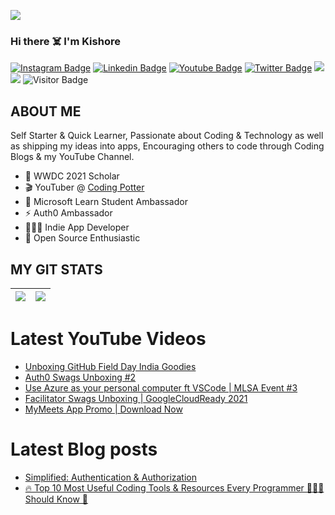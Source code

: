 <a href="https://www.youtube.com/codingpotter"><img align="center" src="https://raw.githubusercontent.com/dhanrajdc7/dhanrajdc7/main/back.png"/></a>

### Hi there ☠️ I'm Kishore

[![Instagram Badge](https://img.shields.io/badge/-codingpotter-blueviolet?style=plastic-square&logo=instagram&logoColor=white&link=https://instagram.com/codingpotter/)](https://instagram.com/codingpotter)
[![Linkedin Badge](https://img.shields.io/badge/-dhanrajdc7-blue?style=plastic-square&logo=Linkedin&logoColor=white&link=https://www.linkedin.com/in/dhanrajdc7/)](https://www.linkedin.com/in/dhanrajdc7/)
[![Youtube Badge](https://img.shields.io/badge/-codingpotter-red?style=plastic-square&logo=youtube&logoColor=white&link=https://www.youtube.com/codingpotter)](https://www.youtube.com/codingpotter)
[![Twitter Badge](https://img.shields.io/badge/-codingpotter-blue?style=plastic-square&logo=twitter&logoColor=white&link=https://www.twitter.com/codingpotter)](https://www.twitter.com/codingpotter)
<a href="https://dhanrajdc7.github.io/myportfolio/"><img src="https://img.shields.io/badge/MyPortfolio-blueviolet.svg"/></a>
<a href="https://dhanrajdc7.github.io/myresume/"><img src="https://img.shields.io/badge/MyResume-red.svg"/></a>
![Visitor Badge](https://visitor-badge.laobi.icu/badge?page_id=dhanrajdc7)


## ABOUT ME
Self Starter & Quick Learner, Passionate about Coding & Technology as well as shipping my ideas into apps, Encouraging others to code through Coding Blogs & my YouTube Channel.

- 🍎 WWDC 2021 Scholar
- 🎬 YouTuber @ [Coding Potter](https://www.youtube.com/codingpotter)
- 🌟 Microsoft Learn Student Ambassador
- ⚡️ Auth0 Ambassador
- 👨🏻‍💻 Indie App Developer
- 🔭 Open Source Enthusiastic


## MY GIT STATS
<img src="https://github-readme-stats.vercel.app/api?username=dhanrajdc7&&show_icons=true&count_private=true&theme=radical"/>|<img src="https://github-readme-streak-stats.herokuapp.com/?user=dhanrajdc7&theme=radical"/>|
|---|---|


# Latest YouTube Videos
<!-- YOUTUBE:START -->
- [Unboxing GitHub Field Day India Goodies](https://www.youtube.com/watch?v=tYIjodgi4oU)
- [Auth0 Swags Unboxing #2](https://www.youtube.com/watch?v=QVdPENURcds)
- [Use Azure as your personal computer ft  VSCode | MLSA Event #3](https://www.youtube.com/watch?v=nuk3Sinnc4g)
- [Facilitator Swags Unboxing | GoogleCloudReady 2021](https://www.youtube.com/watch?v=BSCDzmHhuJM)
- [MyMeets App Promo | Download Now](https://www.youtube.com/watch?v=bJZEyVJCLoI)
<!-- YOUTUBE:END -->

# Latest Blog posts
<!-- BLOG-POST-LIST:START -->
- [Simplified: Authentication & Authorization](https://dev.to/dhanrajdc7/simplified-authentication-authorization-1nhb)
- [🔥 Top 10 Most Useful Coding Tools & Resources Every Programmer 👨🏻‍💻 Should Know 🤔](https://dev.to/dhanrajdc7/top-10-most-useful-coding-tools-resources-every-programmer-should-know-11nc)
<!-- BLOG-POST-LIST:END -->
